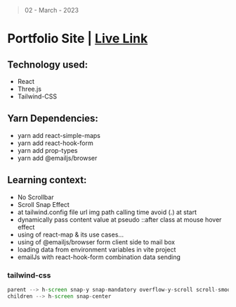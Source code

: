 > 02 - March - 2023

# Portfolio Site | [Live Link](https://p2-site-3js.netlify.app)

## Technology used:
* React
* Three.js
* Tailwind-CSS

## Yarn Dependencies:
* yarn add react-simple-maps
* yarn add react-hook-form
* yarn add prop-types
* yarn add @emailjs/browser

## Learning context:
* No Scrollbar
* Scroll Snap Effect
* at tailwind.config file url img path calling time avoid (.) at start
* dynamically pass content value at pseudo ::after class at mouse hover effect
* using of react-map & its use cases...
* using of @emailjs/browser form client side to mail box
* loading data from environment variables in vite project
* emailJs with react-hook-form combination data sending


### tailwind-css 
```jsx
parent --> h-screen snap-y snap-mandatory overflow-y-scroll scroll-smooth
children --> h-screen snap-center
```
